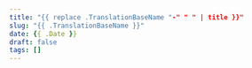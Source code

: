 ```yaml
---
title: "{{ replace .TranslationBaseName "-" " " | title }}"
slug: "{{ .TranslationBaseName }}"
date: {{ .Date }}
draft: false
tags: []
---
```



